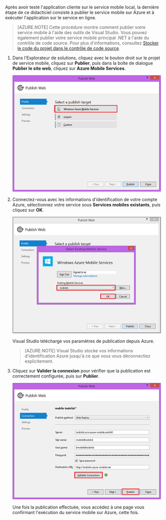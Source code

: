 

Après avoir testé l'application cliente sur le service mobile local, la dernière étape de ce didacticiel consiste à publier le service mobile sur Azure et à exécuter l'application sur le service en ligne.

>[AZURE.NOTE] Cette procédure montre comment publier votre service mobile à l'aide des outils de Visual Studio. Vous pouvez également publier votre service mobile principal .NET à l'aide du contrôle de code source. Pour plus d'informations, consultez [Stocker le code du projet dans le contrôle de code source](/fr-FR/documentation/articles/mobile-services-dotnet-backend-store-code-source-control/).

1. Dans l'Explorateur de solutions, cliquez avec le bouton droit sur le projet de service mobile, cliquez sur **Publier**, puis dans la boîte de dialogue **Publier le site web**, cliquez sur **Azure Mobile Services**.

	![](./media/mobile-services-dotnet-backend-publish-service/mobile-quickstart-publish.png)
	
2. Connectez-vous avec les informations d'identification de votre compte Azure, sélectionnez votre service sous **Services mobiles existants**, puis cliquez sur **OK**.

	![](./media/mobile-services-dotnet-backend-publish-service/mobile-quickstart-publish-select-service.png)

	Visual Studio télécharge vos paramètres de publication depuis Azure.

	>[AZURE.NOTE] Visual Studio stocke vos informations d'identification Azure jusqu'à ce que vous vous déconnectiez explicitement.

3. Cliquez sur **Valider la connexion** pour vérifier que la publication est correctement configurée, puis sur **Publier**.

	![](./media/mobile-services-dotnet-backend-publish-service/mobile-quickstart-publish-2.png)

	Une fois la publication effectuée, vous accédez à une page vous confirmant l'exécution du service mobile sur Azure, cette fois.


<!--HONumber=42-->
